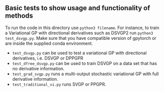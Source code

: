 
## Basic tests to show usage and functionality of methods
To run the code in this directory use `python3 filename`. For instance, to train a Variational GP with directional derivatives such as DSVGP2 run `python3 test_dsvgp.py`. Make sure that you have compatible version of gpytorch or are inside the supplied conda environment.

- `test_dsvgp.py` can be used to test a variational GP with directional derivatives, i.e. DSVGP or DPPGPR
- `test_dfree_dsvgp.py` can be used to train DSVGP on a data set that has no derivative information.
- `test_grad_svgp.py` runs a multi-output stochastic variational GP with full derivative information. 
- `test_traditional_vi.py` runs SVGP or PPGPR.

